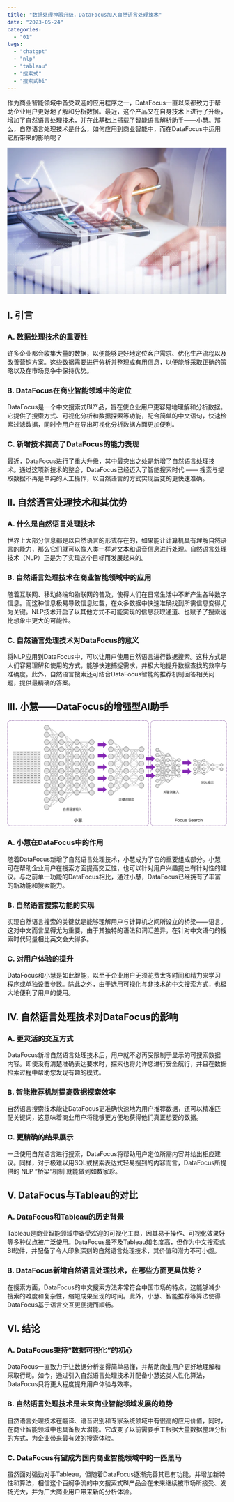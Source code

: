 ```yaml
---
title: "数据处理神器升级，DataFocus加入自然语言处理技术"
date: "2023-05-24"
categories: 
  - "01"
tags: 
  - "chatgpt"
  - "nlp"
  - "tableau"
  - "搜索式"
  - "搜索式bi"
---
```


作为商业智能领域中备受欢迎的应用程序之一，DataFocus一直以来都致力于帮助企业用户更好地了解和分析数据。最近，这个产品又在自身技术上进行了升级，增加了自然语言处理技术，并在此基础上搭载了智能语言解析助手——小慧。那么，自然语言处理技术是什么，如何应用到商业智能中，而在DataFocus中运用它所带来的影响呢？

![财务.png](images/1660572965-png.png)

## I. 引言

### A. 数据处理技术的重要性

许多企业都会收集大量的数据，以便能够更好地定位客户需求、优化生产流程以及改善营销方案。这些数据需要进行分析并整理成有用信息，以便能够采取正确的策略以及在市场竞争中保持优势。

### B. DataFocus在商业智能领域中的定位

DataFocus是一个中文搜索式BI产品，旨在使企业用户更容易地理解和分析数据。它提供了搜索方式、可视化分析和数据探索等功能，配合简单的中文语句，快速检索过滤数据，同时令用户在导出可视化分析数据方面更加便利。

### C. 新增技术提高了DataFocus的能力表现

最近，DataFocus进行了重大升级，其中最突出之处是新增了自然语言处理技术。通过这项新技术的整合，DataFocus已经迈入了智能搜索时代 —— 搜索与提取数据不再是单纯的人工操作，以自然语言的方式实现后变的更快速准确。

## II. 自然语言处理技术和其优势

### A. 什么是自然语言处理技术

世界上大部分信息都是以自然语言的形式存在的，如果能让计算机具有理解自然语言的能力，那么它们就可以像人类一样对文本和语音信息进行处理。自然语言处理技术（NLP）正是为了实现这个目标而发展起来的。

### B. 自然语言处理技术在商业智能领域中的应用

随着互联网、移动终端和物联网的普及，使得人们在日常生活中不断产生各种数字信息。而这种信息极易导致信息过载，在众多数据中快速准确找到所需信息变得尤为关键。NLP技术开启了以其他方式不可能实现的信息获取通道、也赋予了搜索远比想象中更大的可能性。

### C. 自然语言处理技术对DataFocus的意义

将NLP应用到DataFocus中，可以让用户使用自然语言进行数据搜索。这种方式是人们容易理解和使用的方式，能够快速捕捉需求，并极大地提升数据查找的效率与准确度。此外，自然语言搜索还可结合DataFocus智能的推荐机制回答相关问题，提供最精确的答案。

## III. 小慧——DataFocus的增强型AI助手

![](images/1684825654-%E5%9B%BE2-6-%E5%B0%8F%E6%85%A7%E5%B7%A5%E4%BD%9C%E5%8E%9F%E7%90%86.png)

### A. 小慧在DataFocus中的作用

随着DataFocus新增了自然语言处理技术，小慧成为了它的重要组成部分。小慧可在帮助企业用户在搜索方面提高交互性，也可以针对用户兴趣提出有针对性的建议。与之前单一功能的DataFocus相比，通过小慧，DataFocus已经拥有了丰富的新功能和搜索能力。

### B. 自然语言搜索功能的实现

实现自然语言搜索的关键就是能够理解用户与计算机之间所设立的桥梁——语言。这对中文而言显得尤为重要，由于其独特的语法和词汇差异，在针对中文语句的搜索时代码量相比英文会大得多。

### C. 对用户体验的提升

DataFocus和小慧是如此智能，以至于企业用户无须花费太多时间和精力来学习程序或单独设置参数。除此之外，由于选用可视化与非技术的中文搜索方式，也极大地便利了用户的使用。

## IV. 自然语言处理技术对DataFocus的影响

### A. 更灵活的交互方式

DataFocus新增自然语言处理技术后，用户就不必再受限制于显示的可搜索数据内容。即使没有清楚准确表达要求时，探索也将允许您进行安全航行，并且在数据检索过程中帮助您发现有趣的模式。

### B. 智能推荐机制提高数据探索效率

自然语言搜索技术能让DataFocus更准确快速地为用户推荐数据，还可以精准匹配关键词，这意味着商业用户将能够更方便地获得他们真正想要的数据。

### C. 更精确的结果展示

一旦使用自然语言进行搜索，DataFocus将帮助用户定位所需内容并给出相应建议。同样，对于极难以用SQL或搜索表达式轻易搜到的内容而言，DataFocus所提供的 NLP ”桥梁“机制 就能做到如数家珍。

## V. DataFocus与Tableau的对比

### A. DataFocus和Tableau的历史背景

Tableau是商业智能领域中备受欢迎的可视化工具，因其易于操作、可视化效果好等多种优点被广泛使用。DataFocus虽不及Tableau知名度高，但作为中文搜索式BI软件，并配备了令人印象深刻的自然语言处理技术，其价值和潜力不可小觑。

### B. DataFocus新增自然语言处理技术，在哪些方面更具优势？

在搜索方面，DataFocus的中文搜索方法非常符合中国市场的特点，这能够减少搜索的难度和复杂性，缩短成果呈现的时间。此外，小慧、智能推荐等算法使得DataFocus基于语言交互更便捷而顺畅。

## VI. 结论

### A. DataFocus秉持“数据可视化”的初心

DataFocus一直致力于让数据分析变得简单易懂，并帮助商业用户更好地理解和采取行动。如今，通过引入自然语言处理技术并配备小慧这类人性化算法，DataFocus只将更大程度提升用户体验与效率。

### B. 自然语言处理技术是未来商业智能领域发展的趋势

自然语言处理技术在翻译、语音识别和专家系统领域中有很高的应用价值，同时，在商业智能领域中也具备极大潜能。它改变了以前需要手工根据大量数据整理分析的方式，为企业带来最有效的搜索体验。

### C. DataFocus有望成为国内商业智能领域中的一匹黑马

虽然面对强劲对手Tableau，但随着DataFocus逐渐完善其已有功能，并增加新特性和算法，相信这个百舸争流的中文搜索式BI产品会在未来继续被市场所接受、发扬光大，并为广大商业用户带来新的分析体验。
